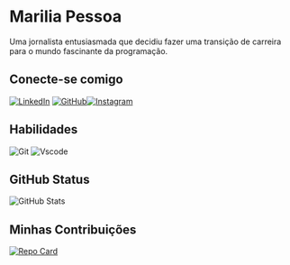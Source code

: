 # Marilia Pessoa
Uma jornalista entusiasmada que decidiu fazer uma transição de carreira para o mundo fascinante da programação.
## Conecte-se comigo
[![LinkedIn](https://img.shields.io/badge/LinkedIn-0077B5?style=for-the-badge&logo=linkedin&logoColor=white)](https://www.linkedin.com/in/marilia-pessoa-6b43a72a1/)  [![GitHub](https://img.shields.io/badge/GitHub-100000?style=for-the-badge&logo=github&logoColor=white)](https://github.com/devmariliapessoa)[![Instagram](https://img.shields.io/badge/-Instagram-%23E4405F?style=for-the-badge&logo=instagram&logoColor=white)](https://www.instagram.com/mariliareispessoa/)
## Habilidades
![Git](https://img.shields.io/badge/GIT-E44C30?style=for-the-badge&logo=git&logoColor=white) ![Vscode](https://img.shields.io/badge/Vscode-007ACC?style=for-the-badge&logo=visual-studio-code&logoColor=white)

## GitHub Status
![GitHub Stats](https://github-readme-stats.vercel.app/api?username=devmariliapessoa&theme=transparent&bg_color=000&border_color=30A3DC&show_icons=true&icon_color=30A3DC&title_color=E94D5F&text_color=FFF)
## Minhas Contribuições
[![Repo Card](https://github-readme-stats.vercel.app/api/pin/?username=devmariliapessoa&repo=dio-lab-open-source&bg_color=000&border_color=30A3DC&show_icons=true&icon_color=30A3DC&title_color=E94D5F&text_color=FFF)](https://github.com/devmariliapessoa/dio-lab-open-source.git)
